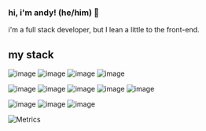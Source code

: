 ### hi, i'm andy! (he/him) 👋
i'm a full stack developer, but I lean a little to the front-end.

## my stack
 ![image](https://img.shields.io/badge/HTML5-E34F26?style=for-the-badge&logo=html5&logoColor=white)
 ![image](https://img.shields.io/badge/JavaScript-323330?style=for-the-badge&logo=javascript&logoColor=F7DF1E)
 ![image](https://img.shields.io/badge/CSS3-1572B6?style=for-the-badge&logo=css3&logoColor=whit)
 ![image](https://img.shields.io/badge/React-20232A?style=for-the-badge&logo=react&logoColor=61DAF)

 
 ![image](https://img.shields.io/badge/json-5E5C5C?style=for-the-badge&logo=json&logoColor=whit)
  ![image](https://img.shields.io/badge/MongoDB-4EA94B?style=for-the-badge&logo=mongodb&logoColor=white)
 ![image](https://img.shields.io/badge/Apollo%20GraphQL-311C87?&style=for-the-badge&logo=Apollo%20GraphQL&logoColor=white)
 ![image](https://img.shields.io/badge/MySQL-005C84?style=for-the-badge&logo=mysql&logoColor=white)
 ![image](https://img.shields.io/badge/Sequelize-52B0E7?style=for-the-badge&logo=Sequelize&logoColor=white)

![image](https://img.shields.io/badge/Node.js-339933?style=for-the-badge&logo=nodedotjs&logoColor=white)
 ![image](https://img.shields.io/badge/Heroku-430098?style=for-the-badge&logo=heroku&logoColor=white)
 ![image](https://img.shields.io/badge/npm-CB3837?style=for-the-badge&logo=npm&logoColor=white)

![Metrics](https://metrics.lecoq.io/savoryboi?template=classic&languages=1&achievements=1¬able=1&base.indepth=false&base.hireable=false&languages.limit=8&languages.threshold=0%25&languages.other=false&languages.colors=github&languages.sections=most-used&languages.indepth=false&languages.analysis.timeout=15&languages.categories=markup%2C%20programming&languages.recent.categories=markup%2C%20programming&languages.recent.load=300&languages.recent.days=14&achievements.threshold=C&achievements.secrets=true&achievements.display=detailed&achievements.limit=0¬able.from=organization¬able.repositories=false¬able.indepth=false¬able.types=commit&config.timezone=America%2FNew%20York)
